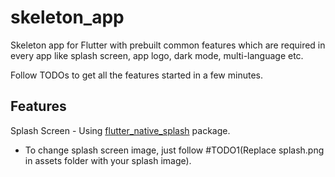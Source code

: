 # skeleton_app

Skeleton app for Flutter with prebuilt common features which are required in every app like splash screen, app logo, dark mode, multi-language etc.

Follow TODOs to get all the features started in a few minutes.

## Features

Splash Screen - Using [flutter_native_splash](https://pub.dev/packages/flutter_native_splash) package.

- To change splash screen image, just follow #TODO1(Replace splash.png in assets folder with your splash image).
